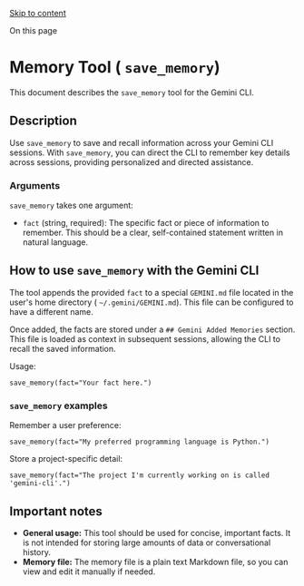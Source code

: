 [Skip to content](https://gemini-cli.xyz/docs/en/tools/memory#VPContent)

On this page

# Memory Tool ( `save_memory`) [​](https://gemini-cli.xyz/docs/en/tools/memory\#memory-tool-save-memory)

This document describes the `save_memory` tool for the Gemini CLI.

## Description [​](https://gemini-cli.xyz/docs/en/tools/memory\#description)

Use `save_memory` to save and recall information across your Gemini CLI sessions. With `save_memory`, you can direct the CLI to remember key details across sessions, providing personalized and directed assistance.

### Arguments [​](https://gemini-cli.xyz/docs/en/tools/memory\#arguments)

`save_memory` takes one argument:

- `fact` (string, required): The specific fact or piece of information to remember. This should be a clear, self-contained statement written in natural language.

## How to use `save_memory` with the Gemini CLI [​](https://gemini-cli.xyz/docs/en/tools/memory\#how-to-use-save-memory-with-the-gemini-cli)

The tool appends the provided `fact` to a special `GEMINI.md` file located in the user's home directory ( `~/.gemini/GEMINI.md`). This file can be configured to have a different name.

Once added, the facts are stored under a `## Gemini Added Memories` section. This file is loaded as context in subsequent sessions, allowing the CLI to recall the saved information.

Usage:

```
save_memory(fact="Your fact here.")
```

### `save_memory` examples [​](https://gemini-cli.xyz/docs/en/tools/memory\#save-memory-examples)

Remember a user preference:

```
save_memory(fact="My preferred programming language is Python.")
```

Store a project-specific detail:

```
save_memory(fact="The project I'm currently working on is called 'gemini-cli'.")
```

## Important notes [​](https://gemini-cli.xyz/docs/en/tools/memory\#important-notes)

- **General usage:** This tool should be used for concise, important facts. It is not intended for storing large amounts of data or conversational history.
- **Memory file:** The memory file is a plain text Markdown file, so you can view and edit it manually if needed.